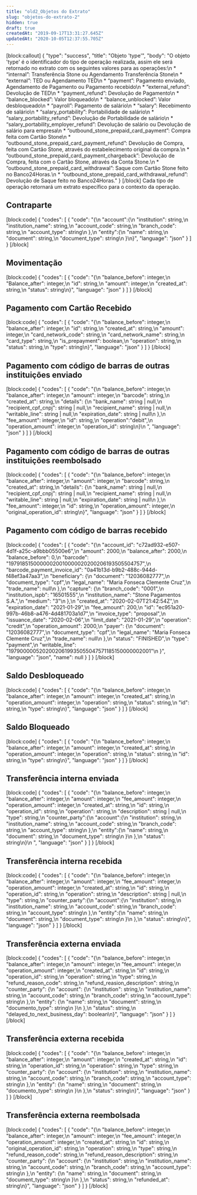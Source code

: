 ```yaml
---
title: "old2_Objetos do Extrato"
slug: "objetos-do-extrato-2"
hidden: true
draft: true
createdAt: "2019-09-17T13:31:27.645Z"
updatedAt: "2020-10-05T12:37:55.705Z"
---
```

[block:callout]
{
  "type": "success",
  "title": "Objeto 'type'",
  "body": "O objeto 'type' é o identificador do tipo de operação realizada, assim ele será retornado no extrato com os seguintes valores para as operações:\n  * “internal”: Transferência Stone ou Agendamento Transferência Stone\n  * “external”: TED ou Agendamento TED\n  * “payment”: Pagamento enviado, Agendamento de Pagamento ou Pagamento recebido\n  * “external_refund”: Devolução de TED\n  * “payment_refund”: Devolução de Pagamento\n  * “balance_blocked”: Valor bloqueado\n  * “balance_unblocked”: Valor desbloqueado\n  * “payroll”: Pagamento de salário\n  * “salary”: Recebimento de salário\n  * “salary_portability”: Portabilidade de salário\n  * “salary_portability_refund”: Devolução de Portabilidade de salário\n  * “salary_portability_employer_refund”: Devolução de salário ou Devolução de salário para empresa\n  * “outbound_stone_prepaid_card_payment”: Compra feita com Cartão Stone\n  * “outbound_stone_prepaid_card_payment_refund”: Devolução de Compra, feita com Cartão Stone, através do estabelecimento original da compra.\n  * “outbound_stone_prepaid_card_payment_chargeback”: Devolução de Compra, feita com o Cartão Stone, através da Conta Stone.\n  * “outbound_stone_prepaid_card_withdrawal”: Saque com Cartão Stone feito no Banco24Horas.\n  * “outbound_stone_prepaid_card_withdrawal_refund”: Devolução de Saque feito no  Banco24Horas."
}
[/block]
Cada tipo de operação retornará um extrato específico para o contexto da operação.

## **Contraparte** 
[block:code]
{
  "codes": [
    {
      "code": "{\n  \"account\":{\n    \"institution\": string,\n    \"institution_name\": string,\n    \"account_code\": string,\n    \"branch_code\": string,\n    \"account_type\": string\n  },\n  \"entity\":{\n    \"name\": string,\n    \"document\": string,\n    \"document_type\": string\n  }\n}",
      "language": "json"
    }
  ]
}
[/block]
## **Movimentação** 
[block:code]
{
  "codes": [
    {
      "code": "{\n  \"balance_before\": integer,\n  \"Balance_after\": integer,\n  \"id\": string,\n  \"amount\": integer,\n  \"created_at\": string,\n  \"status\": string\n}",
      "language": "json"
    }
  ]
}
[/block]
## **Pagamento com Cartão Recebido** 
[block:code]
{
  "codes": [
    {
      "code": "{\n  \"balance_before\": integer,\n  \"balance_after\": integer,\n  \"id\": string,\n  \"created_at\": string,\n  \"amount\": integer,\n  \"card_network_code\": string,\n  \"card_network_name\": string,\n  \"card_type\": string,\n  \"is_prepayment\": boolean,\n  \"operation\": string,\n  \"status\": string,\n  \"type\": string\n}",
      "language": "json"
    }
  ]
}
[/block]
## **Pagamento com código de barras de outras instituições enviado** 
[block:code]
{
  "codes": [
    {
      "code": "{\n  \"balance_before\": integer,\n  \"balance_after\": integer,\n  \"amount\": integer,\n  \"barcode\": string,\n  \"created_at\": string,\n  \"details\": {\n    \"bank_name\": string | null,\n    \"recipient_cpf_cnpj\": string | null,\n    \"recipient_name\": string | null,\n    \"writable_line\": string | null,\n    \"expiration_date\": string | null\n  },\n  \"fee_amount\": integer,\n  \"id\": string,\n  \"operation\":\"debit\",\n  \"operation_amount\": integer,\n  \"operation_id\": string\n}\n    ",
      "language": "json"
    }
  ]
}
[/block]
## **Pagamento com código de barras de outras instituições reembolsado** 
[block:code]
{
  "codes": [
    {
      "code": "{\n  \"balance_before\": integer,\n  \"balance_after\": integer,\n  \"amount\": integer,\n  \"barcode\": string,\n  \"created_at\": string,\n  \"details\": {\n    \"bank_name\": string | null,\n    \"recipient_cpf_cnpj\": string | null,\n    \"recipient_name\": string | null,\n    \"writable_line\": string | null,\n    \"expiration_date\": string | null\n  },\n  \"fee_amount\": integer,\n  \"id\": string,\n  \"operation_amount\": integer,\n  \"original_operation_id\": string\n}",
      "language": "json"
    }
  ]
}
[/block]
## **Pagamento com código de barras recebido** 
[block:code]
{
  "codes": [
    {
      "code": "{\n      \"account_id\": \"c72ad932-e507-4d1f-a25c-a9bbb05500e6\",\n      \"amount\": 2000,\n      \"balance_after\": 2000,\n      \"balance_before\": 0,\n      \"barcode\": \"19791851500000020010000020200206193505504757\",\n      \"barcode_payment_invoice_id\": \"0a41b13d-b9b2-488c-944d-f48ef3a47aa3\",\n      \"beneficiary\": {\n        \"document\": \"12036082777\",\n        \"document_type\": \"cpf\",\n        \"legal_name\": \"Maria Fonseca Clemente Cruz\",\n        \"trade_name\": null\n      },\n      \"capture\": {\n        \"branch_code\": \"0001\",\n        \"institution_ispb\": \"16501555\",\n        \"institution_name\": \"Stone Pagamentos S.A.\",\n        \"medium\": \"3\"\n      },\n      \"created_at\": \"2020-02-07T21:42:54Z\",\n      \"expiration_date\": \"2021-01-29\",\n      \"fee_amount\": 200,\n      \"id\": \"ec951a20-997b-46b8-a476-4d481703a1d7\",\n      \"invoice_type\": \"proposal\",\n      \"issuance_date\": \"2020-02-06\",\n      \"limit_date\": \"2021-01-29\",\n      \"operation\": \"credit\",\n      \"operation_amount\": 2000,\n      \"payer\": {\n        \"document\": \"12036082777\",\n        \"document_type\": \"cpf\",\n        \"legal_name\": \"Maria Fonseca Clemente Cruz\",\n        \"trade_name\": null\n      },\n      \"status\": \"FINISHED\",\n      \"type\": \"payment\",\n      \"writable_line\": \"19790000052020020619935055047571185150000002001\"\n    }",
      "language": "json",
      "name": null
    }
  ]
}
[/block]

## **Saldo Desbloqueado** 
[block:code]
{
  "codes": [
    {
      "code": "{\n  \"balance_before\": integer,\n  \"balance_after\": integer,\n  \"amount\": integer,\n  \"created_at\": string,\n  \"operation_amount\": integer,\n  \"operation\": string,\n  \"status\": string,\n  \"id\": string,\n  \"type\": string\n}",
      "language": "json"
    }
  ]
}
[/block]
## **Saldo Bloqueado** 
[block:code]
{
  "codes": [
    {
      "code": "{\n  \"balance_before\": integer,\n  \"balance_after\": integer,\n  \"amount\": integer,\n  \"created_at\": string,\n  \"operation_amount\": integer,\n  \"operation\": string,\n  \"status\": string,\n  \"id\": string,\n  \"type\": string\n}",
      "language": "json"
    }
  ]
}
[/block]
## **Transferência interna enviada** 
[block:code]
{
  "codes": [
    {
      "code": "{\n  \"balance_before\": integer,\n  \"balance_after\": integer,\n  \"amount\": integer,\n  \"fee_amount\": integer,\n  \"operation_amount\": integer,\n  \"created_at\": string,\n  \"id\": string,\n  \"operation_id\": string,\n  \"operation\": string,\n  \"description\": string | null,\n  \"type\": string,\n  \"counter_party\":{\n    \"account\":{\n      \"institution\": string,\n      \"institution_name\": string,\n      \"account_code\": string,\n      \"branch_code\": string,\n      \"account_type\": string\n    },\n    \"entity\":{\n      \"name\": string,\n      \"document\": string,\n      \"document_type\": string\n    }\n  },\n  \"status\": string\n}\n    ",
      "language": "json"
    }
  ]
}
[/block]
## **Transferência interna recebida** 
[block:code]
{
  "codes": [
    {
      "code": "{\n  \"balance_before\": integer,\n  \"balance_after\": integer,\n  \"amount\": integer,\n  \"fee_amount\": integer,\n  \"operation_amount\": integer,\n  \"created_at\": string,\n  \"id\": string,\n  \"operation_id\": string,\n  \"operation\": string,\n  \"description\": string | null,\n  \"type\": string,\n  \"counter_party\":{\n    \"account\":{\n      \"institution\": string,\n      \"institution_name\": string,\n      \"account_code\": string,\n      \"branch_code\": string,\n      \"account_type\": string\n    },\n    \"entity\":{\n      \"name\": string,\n      \"document\": string,\n      \"document_type\": string\n    }\n  },\n  \"status\": string\n}",
      "language": "json"
    }
  ]
}
[/block]
## **Transferência externa enviada** 
[block:code]
{
  "codes": [
    {
      "code": "{\n  \"balance_before\": integer,\n  \"balance_after\": integer,\n  \"amount\": integer,\n  \"fee_amount\": integer,\n  \"operation_amount\": integer,\n  \"created_at\": string,\n  \"id\": string,\n  \"operation_id\": string,\n  \"operation\": string,\n  \"type\": string,\n  \"refund_reason_code\": string,\n  \"refund_reasion_description\": string,\n  \"counter_party\": {\n    \"account\": {\n      \"institution\": string,\n      \"institution_name\": string,\n      \"account_code\": string,\n      \"branch_code\": string,\n      \"account_type\": string\n    },\n    \"entity\": {\n      \"name\": string,\n      \"document\": string,\n      \"documento_type\": string\n    }\n  },\n  \"status\": string,\n  \"delayed_to_next_business_day\": boolean\n}",
      "language": "json"
    }
  ]
}
[/block]
## **Transferência externa recebida** 
[block:code]
{
  "codes": [
    {
      "code": "{\n  \"balance_before\": integer,\n  \"balance_after\": integer,\n  \"amount\": integer,\n  \"created_at\": string,\n  \"id\": string,\n  \"operation_id\": string,\n  \"operation\": string,\n  \"type\": string,\n  \"counter_party\": {\n    \"account\": {\n      \"institution\": string,\n      \"institution_name\": string,\n      \"account_code\": string,\n      \"branch_code\": string,\n      \"account_type\": string\n    },\n    \"entity\": {\n      \"name\": string,\n      \"document\": string,\n      \"documento_type\": string\n    }\n  },\n  \"status\": string\n}",
      "language": "json"
    }
  ]
}
[/block]
## **Transferência externa reembolsada** 
[block:code]
{
  "codes": [
    {
      "code": "{\n  \"balance_before\": integer,\n  \"balance_after\": integer,\n  \"amount\": integer,\n  \"fee_amount\": integer,\n  \"operation_amount\": integer,\n  \"created_at\": string,\n  \"id\": string,\n  \"original_operation_id\": string,\n  \"operation\": string,\n  \"type\": string,\n  \"refund_reason_code\": string,\n  \"refund_reason_description\": string,\n  \"counter_party\": {\n    \"account\": {\n      \"institution\": string,\n      \"institution_name\": string,\n      \"account_code\": string,\n      \"branch_code\": string,\n      \"account_type\": string\n    },\n    \"entity\": {\n      \"name\": string,\n      \"document\": string,\n      \"document_type\": string\n    }\n  },\n  \"status\": string,\n  \"refunded_at\": string\n}",
      "language": "json"
    }
  ]
}
[/block]